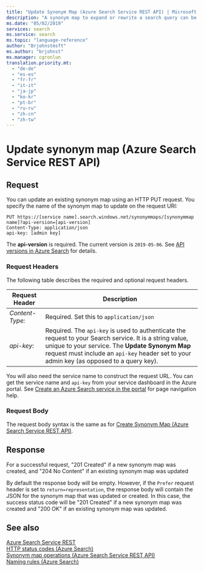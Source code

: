 ```yaml
---
title: "Update Synonym Map (Azure Search Service REST API) | Microsoft Docs"
description: "A synonym map to expand or rewrite a search query can be updated using REST API in Azure Search."
ms.date: "05/02/2019"
services: search
ms.service: search
ms.topic: "language-reference"
author: "Brjohnstmsft"
ms.author: "brjohnst"
ms.manager: cgronlun
translation.priority.mt:
  - "de-de"
  - "es-es"
  - "fr-fr"
  - "it-it"
  - "ja-jp"
  - "ko-kr"
  - "pt-br"
  - "ru-ru"
  - "zh-cn"
  - "zh-tw"
---
```

# Update synonym map (Azure Search Service REST API)

## Request
  You can update an existing synonym map using an HTTP PUT request. You specify the name of the synonym map to update on the request URI:  

```  
PUT https://[service name].search.windows.net/synonymmaps/[synonymmap name]?api-version=[api-version]  
Content-Type: application/json  
api-key: [admin key]  
```  
 The **api-version** is required. The current version is `2019-05-06`. See [API versions in Azure Search](https://docs.microsoft.com/azure/search/search-api-versions) for details.  

### Request Headers  
  The following table describes the required and optional request headers.  

 |Request Header|Description|  
 |--------------------|-----------------|  
 |*Content-Type:*|Required. Set this to `application/json`|  
 |*api-key:*|Required. The `api-key` is used to authenticate the request to your Search service. It is a string value, unique to your service. The **Update Synonym Map** request must include an `api-key` header set to your admin key (as opposed to a query key).|  

  You will also need the service name to construct the request URL. You can get the service name and `api-key` from your service dashboard in the Azure portal. See [Create an Azure Search service in the portal](https://azure.microsoft.com/documentation/articles/search-create-service-portal/) for page navigation help.  

### Request Body
 The request body syntax is the same as for [Create Synonym Map &#40;Azure Search Service REST API&#41;](create-synonym-map.md).  

## Response  
 For a successful request, "201 Created" if a new synonym map was created, and "204 No Content" if an existing synonym map was updated  

 By default the response body will be empty. However, if the `Prefer` request header is set to `return=representation`, the response body will contain the JSON for the synonym map that was updated or created. In this case, the success status code will be "201 Created" if a new synonym map was created and "200 OK" if an existing synonym map was updated.    

## See also  
 [Azure Search Service REST](index.md)   
 [HTTP status codes &#40;Azure Search&#41;](http-status-codes.md)   
 [Synonym map operations &#40;Azure Search Service REST API&#41;](synonym-map-operations.md)   
 [Naming rules &#40;Azure Search&#41;](naming-rules.md)  
